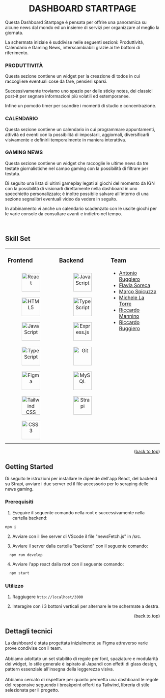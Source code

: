 <a name="readme-top"></a>

# <div align="center">DASHBOARD STARTPAGE</div>
Questa Dashboard Startpage è pensata per offrire una panoramica su alcune news dal mondo ed un insieme di servizi per organizzare al meglio la giornata.

La schermata iniziale è suddivise nelle seguenti sezioni: Produttività, Calendario e Gaming News, interscambiabili grazie ai tre bottoni di riferimento.

### PRODUTTIVITÀ  
Questa sezione contiene un widget per la creazione di todos in cui raccogliere eventuali cose da fare, pensieri sparsi. 

Successivamente troviamo uno spazio per delle sticky notes, dei classici post-it per segnare informazioni più volatili ed estemporanee.

Infine un pomodo timer per scandire i momenti di studio e concentrazione.  
  
### CALENDARIO  
Questa sezione contiene un calendario in cui programmare appuntamenti, attività ed eventi con la possibilità di impostarli, aggiornali, diversificarli visivamente e definirli temporalmente in maniera interattiva.  
  
### GAMING NEWS  
Questa sezione contiene un widget che raccoglie le ultime news da tre testate giornalistiche nel campo gaming con la possibilità di filtrare per testata.

Di seguito una lista di ultimi gameplay legati ai giochi del momento da IGN con la possibilità di visionarli direttamente nella dashboard in uno specchietto personalizzato; è inoltre possibile salvare all'interno di una sezione segnalibri eventuali video da vedere in seguito.

In abbinamento vi anche un calendario scadenzato con le uscite giochi per le varie console da consultare avanti e indietro nel tempo.  

<br/>

## Skill Set  
<table>
<tr>
  <td valign="top" width="33%">

  ### Frontend
  <div align="center">
    <a href="https://reactjs.org/" target="_blank"><img style="margin: 10px" src="https://profilinator.rishav.dev/skills-assets/react-original-wordmark.svg" alt="React" height="60" /></a>  
    <a href="https://en.wikipedia.org/wiki/HTML5" target="_blank"><img style="margin: 10px" src="https://profilinator.rishav.dev/skills-assets/html5-original-wordmark.svg" alt="HTML5" height="60" /></a>  
    <a href="https://www.javascript.com/" target="_blank"><img style="margin: 10px" src="https://profilinator.rishav.dev/skills-assets/javascript-original.svg" alt="JavaScript" height="60" /></a>  
    <a href="https://www.typescriptlang.org/" target="_blank"><img style="margin: 10px" src="https://profilinator.rishav.dev/skills-assets/typescript-original.svg" alt="TypeScript" height="60" /></a>  
    <a href="https://www.figma.com/" target="_blank"><img style="margin: 10px" src="https://profilinator.rishav.dev/skills-assets/figma-icon.svg" alt="Figma" height="60" /></a>  
    <a href="https://www.tailwindcss.com/" target="_blank"><img style="margin: 10px" src="https://profilinator.rishav.dev/skills-assets/tailwindcss.svg" alt="Tailwind CSS" height="60" /></a>  
    <a href="https://www.w3schools.com/css/" target="_blank"><img style="margin: 10px" src="https://profilinator.rishav.dev/skills-assets/css3-original-wordmark.svg" alt="CSS3" height="60" /></a>  
  </div>
  </td>
  <td valign="top" width="33%">

  ### Backend  
  <div align="center">  
    <a href="https://www.javascript.com/" target="_blank"><img style="margin: 10px" src="https://profilinator.rishav.dev/skills-assets/javascript-original.svg" alt="JavaScript" height="60" /></a>  
    <a href="https://www.typescriptlang.org/" target="_blank"><img style="margin: 10px" src="https://profilinator.rishav.dev/skills-assets/typescript-original.svg" alt="TypeScript" height="60" /></a>  
    <a href="https://expressjs.com/" target="_blank"><img style="margin: 10px" src="https://profilinator.rishav.dev/skills-assets/express-original-wordmark.svg" alt="Express.js" height="60" /></a>  
    <a href="https://github.com/" target="_blank"><img style="margin: 10px" src="https://profilinator.rishav.dev/skills-assets/git-scm-icon.svg" alt="Git" height="60" /></a>  
    <a href="https://www.mysql.com/" target="_blank"><img style="margin: 10px" src="https://profilinator.rishav.dev/skills-assets/mysql-original-wordmark.svg" alt="MySQL" height="60" /></a>  
    <a href="https://www.strapi.io/" target="_blank"><img style="margin: 10px" src="https://profilinator.rishav.dev/skills-assets/strapi.svg" alt="Strapi" height="60" /></a>  
  </div>
  </td>
  <td valign="top" width="33%">

  ### Team  
  - [Antonio Ruggiero](https://github.com/Tonyrgg)  
  - [Flavia Soreca](https://github.com/FlaviaSo)  
  - [Marco Spicuzza](https://github.com/MarcoSpicuzza)  
  - [Michele La Torre](https://github.com/samplesamplemic)  
  - [Riccardo Mannino](https://github.com/RiccardoMannino)  
  - [Riccardo Ruggiero](https://github.com/Riccardo1091)  
  </td>
</tr>
</table>

<p align="right">(<a href="#readme-top">back to top</a>)</p>

## Getting Started

Di seguito le istruzioni per installare le dipende dell'app React, del backend su Strapi, avviare i due server ed il file accessorio per lo scraping delle news gaming.

### Prerequisiti

1. Eseguire il seguente comando nella root e successivamente nella cartella backend:

  ```sh
  npm i
  ```
2. Avviare con il live server di VScode il file "newsFetch.js" in /src.

3. Avviare il server dalla cartella "backend" con il seguente comando:
```sh
  npm run develop
  ```
4. Avviare l'app react dalla root con il seguente comando:
```sh
  npm start
  ```

### Utilizzo

1. Raggiugere `http://localhost/3000`

2. Interagire con i 3 bottoni verticali per alternare le tre schermate a destra.

<p align="right">(<a href="#readme-top">back to top</a>)</p>

## Dettagli tecnici

La dashboard è stata progettata inizialmente su Figma attraverso varie prove condivise con il team.<br/><br/>
Abbiamo adottato un set stabilito di regole per font, spaziature e modularità dei widget, lo stile generale è ispirato al Japandi con effetti di glass design, pattern essenziale all'insegna della leggerezza visiva. <br/><br/>
Abbiamo cercato di rispettare per quanto permetta una dashboard le regole del responsive seguendo i breakpoint offerti da Tailwind, libreria di stile selezionata per il progetto.
<br/><br/>